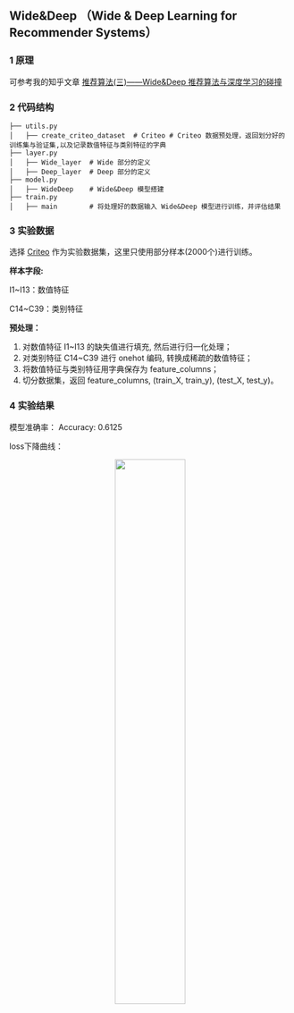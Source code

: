 ## Wide&Deep （Wide & Deep Learning for Recommender Systems）

### 1 原理

可参考我的知乎文章 [推荐算法(三)——Wide&Deep 推荐算法与深度学习的碰撞](https://zhuanlan.zhihu.com/p/352917036)

### 2 代码结构

```shell
├── utils.py   
│   ├── create_criteo_dataset  # Criteo # Criteo 数据预处理，返回划分好的训练集与验证集,以及记录数值特征与类别特征的字典
├── layer.py  
│   ├── Wide_layer  # Wide 部分的定义
│   ├── Deep_layer  # Deep 部分的定义
├── model.py  
│   ├── WideDeep    # Wide&Deep 模型搭建
├── train.py 
│   ├── main        # 将处理好的数据输入 Wide&Deep 模型进行训练，并评估结果
```

### 3 实验数据

选择 [Criteo](https://github.com/jc-LeeHub/Recommend-System-TF2.0/blob/master/Data/train.txt) 作为实验数据集，这里只使用部分样本(2000个)进行训练。

**样本字段:**

I1~I13：数值特征

C14~C39：类别特征

**预处理：**
1. 对数值特征 I1~I13 的缺失值进行填充, 然后进行归一化处理；
2. 对类别特征 C14~C39 进行 onehot 编码, 转换成稀疏的数值特征；
3. 将数值特征与类别特征用字典保存为 feature_columns；
3. 切分数据集，返回 feature_columns, (train_X, train_y), (test_X, test_y)。

### 4 实验结果

模型准确率： Accuracy: 0.6125

loss下降曲线：

<div align=center><img src="https://github.com/jc-LeeHub/Recommend-System-tf2.0/blob/master/image/FFM_loss.png" width="50%;" style="float:center"/></div>
